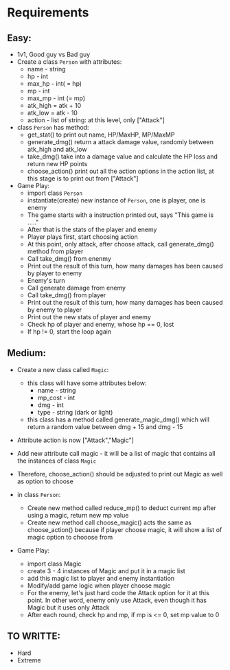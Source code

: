 # Requirements

## Easy:  
- 1v1, Good guy vs Bad guy
- Create a class ```Person``` with attributes:   
    - name - string  
    - hp - int  
    - max_hp - int( = hp)  
    - mp - int  
    - max_mp - int (= mp)  
    - atk_high = atk + 10  
    - atk_low = atk - 10  
    - action - list of string: at this level, only ["Attack"]    
- class ```Person``` has method:  
    - get_stat() to print out name, HP/MaxHP, MP/MaxMP  
    - generate_dmg() return a attack damage value, randomly between atk_high and atk_low  
    - take_dmg() take into a damage value and calculate the HP loss and return new HP points  
    - choose_action() print out all the action options in the action list, at this stage is to print out from ["Attack"]  
- Game Play:  
    - import class ```Person```  
    - instantiate(create) new instance of ```Person```, one is player, one is enemy  
    - The game starts with a instruction printed out, says "This game is ....."  
    - After that is the stats of the player and enemy  
    - Player plays first, start choosing action  
    - At this point, only attack, after choose attack, call generate_dmg() method from player  
    - Call take_dmg() from enenmy  
    - Print out the result of this turn, how many damages has been caused by player to enemy  
    - Enemy's turn  
    - Call generate damage from enemy  
    - Call take_dmg() from player  
    - Print out the result of this turn, how many damages has been caused by enemy to player  
    - Print out the new stats of player and enemy  
    - Check hp of player and enemy, whose hp == 0, lost  
    - If hp != 0, start the loop again  

## Medium:
- Create a new class called ```Magic```:  
    - this class will have some attributes below:  
        - name - string
        - mp_cost - int
        - dmg - int
        - type - string (dark or light)
    - this class has a method called generate_magic_dmg() which will return a random value between dmg + 15 and dmg - 15  

- Attribute action is now ["Attack","Magic"]  
- Add new attribute call magic - it will be a list of magic that contains all the instances of class ```Magic```
- Therefore, choose_action() should be adjusted to print out Magic as well as option to choose  
- in class ```Person```:  
    - Create new method called reduce_mp() to deduct current mp after using a magic, return new mp value
    - Create new method call choose_magic() acts the same as choose_action() because if player choose magic, it will show a list of magic option to chooose from  
- Game Play:
    - import class Magic
    - create 3 - 4 instances of Magic and put it in a magic list
    - add this magic list to player and enemy instantiation
    - Modify/add game logic when player choose magic
    - For the enemy, let's just hard code the Attack option for it at this point. In other word, enemy only use Attack, even though it has Magic but it uses only Attack
    - After each round, check hp and mp, if mp is <= 0, set mp value to 0  
    
## TO WRITTE:  
- Hard  
- Extreme
